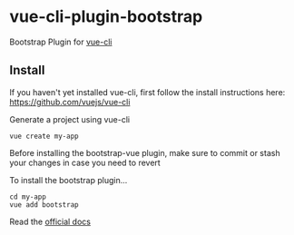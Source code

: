 # vue-cli-plugin-bootstrap

Bootstrap Plugin for [vue-cli](https://github.com/vuejs/vue-cli)

## Install

If you haven't yet installed vue-cli, first follow the install instructions here: https://github.com/vuejs/vue-cli

Generate a project using vue-cli
```
vue create my-app
```

Before installing the bootstrap-vue plugin, make sure to commit or stash your changes in case you need to revert

To install the bootstrap plugin...
```
cd my-app
vue add bootstrap
```

Read the [official docs](https://www.techiediaries.com/vue-cli-plugin-bootstrap/)
